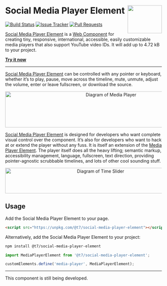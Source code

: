 # Social Media Player Element [<img src="https://t7.github.io/web-components/web_components-logo.svg" alt="" width="110" height="90" align="right">][Social Media Player Element]

[![Build Status][cli-img]][cli-url]
[![Issue Tracker][git-img]][git-url]
[![Pull Requests][gpr-img]][gpr-url]

[Social Media Player Element] is a [Web Component] for creating tiny,
responsive, international, accessible, easily customizable media players that
also support YouTube video IDs. It will add up to 4.72 kB to your project.

**[Try it now](https://t7.github.io/web-components/social-media-player-element/)**

---

[Social Media Player Element] can be controlled with any pointer or keyboard,
whether it’s to play, pause, move across the timeline, mute, unmute, adjust the
volume, enter or leave fullscreen, or download the source.

<p align="center">
  <img src="https://jonathantneal.github.io/media-player/toolbar-classes.png" alt="Diagram of Media Player" width="665" height="116">
</p>

[Social Media Player Element] is designed for developers who want complete
visual control over the component. It’s also for developers who want to hack at
or extend the player without any fuss. It is itself an extension of the
[Media Player Element]. The player itself does all the heavy lifting; semantic
markup, accessibility management, language, fullscreen, text direction,
providing pointer-agnostic scrubbable timelines, and lots of other cool
sounding stuff.

<p align="center">
  <img src="https://jonathantneal.github.io/media-player/time-classes.png" alt="Diagram of Time Slider" width="598" height="82">
</p>

## Usage

Add the Social Media Player Element to your page.

```html
<script src="https://unpkg.com/@t7/social-media-player-element"></script>
```

Alternatively, add the Social Media Player Element to your project:

```sh
npm install @t7/social-media-player-element
```

```js
import MediaPlayerElement from '@t7/social-media-player-element';

customElements.define('media-player', MediaPlayerElement);
```

---

This component is still being developed.

[Media Player Element]: https://github.com/t7/web-components/tree/master/packages/media-player-element
[Social Media Player Element]: https://github.com/t7/web-components/tree/master/packages/social-media-player-element
[Web Component]: https://github.com/t7/web-components

[cli-img]: https://img.shields.io/travis/t7/web-components/master.svg
[cli-url]: https://travis-ci.org/t7/web-components
[git-img]: https://img.shields.io/github/issues-raw/t7/web-components.svg
[git-url]: https://github.com/t7/web-components/issues
[gpr-img]: https://img.shields.io/github/issues-pr-raw/t7/web-components.svg
[gpr-url]: https://github.com/t7/web-components/pulls

